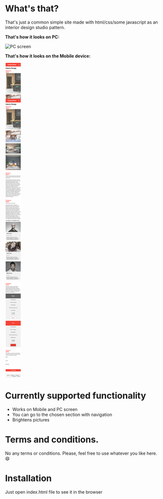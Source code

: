 # What's that?

That's just a common simple site made with html/css/some javascript as an interior design studio pattern.

**That's how it looks on PC:**
 
  
![PC screen](https://github.com/Oxidit/site-patterns/blob/main/pattern1/MyTemplate.png "Full Screen")

**That's how it looks on the Mobile device:**

![Mobile screen](https://github.com/Oxidit/site-patterns/blob/main/pattern1/MobileTemplate.png "Reduced Screen")


# Currently supported functionality

* Works on Mobile and PC screen
* You can go to the chosen section with navigation
* Brightens pictures

# Terms and conditions.
No any terms or conditions. Please, feel free to use whatever you like here. :smile:


# Installation 
Just open index.html file to see it in the browser

 
